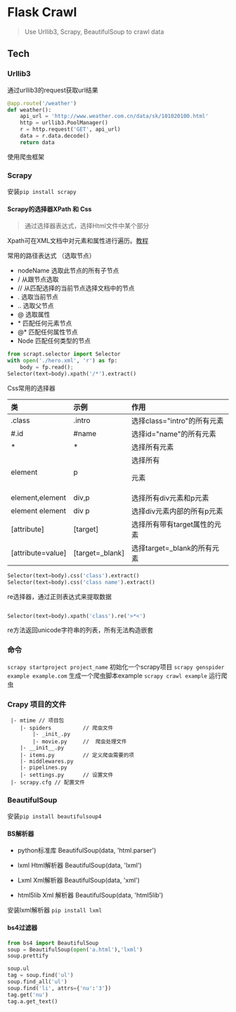 # Flask Crawl

> Use Urllib3, Scrapy, BeautifulSoup to crawl data


## Tech

### Urllib3

通过urllib3的request获取url结果
```python
@app.route('/weather')
def weather():
    api_url = 'http://www.weather.com.cn/data/sk/101020100.html'
    http = urllib3.PoolManager()
    r = http.request('GET', api_url)
    data = r.data.decode() 
    return data
```

使用爬虫框架
### Scrapy

安装`pip install scrapy`

#### Scrapy的选择器XPath 和 Css

> 通过选择器表达式，选择Html文件中某个部分

Xpath可在XML文档中对元素和属性进行遍历。[教程](http://www.w3school.com.cn/xpath/index.asp)

常用的路径表达式 （选取节点）
* nodeName 选取此节点的所有子节点
* /         从跟节点选取
* //        从匹配选择的当前节点选择文档中的节点
* .         选取当前节点
* ..        选取父节点
* @         选取属性
* \*        匹配任何元素节点
* @*        匹配任何属性节点
* Node      匹配任何类型的节点

```python
from scrapt.selector import Selector
with open('./hero.xml', 'r') as fp:
    body = fp.read();
Selector(text=body).xpath('/*').extract()
```

Css常用的选择器

|类|示例|作用|
|:----|:----|:----|
| .class| .intro | 选择class="intro"的所有元素|
|#.id| #name|选择id="name"的所有元素|
|* | *| 选择所有元素|
|element|p|选择所有<p>元素|
|element,element|div,p | 选择所有div元素和p元素|
|element element|div p | 选择div元素内部的所有p元素|
|[attribute]|[target]|选择所有带有target属性的元素|
|[attribute=value]|[target=_blank]|选择target=_blank的所有元素|

```python
Selector(text=body).css('class').extract()
Selector(text=body).css('class name').extract()

```

re选择器，通过正则表达式来提取数据

```python

Selector(text=body).xpath('class').re('>*<')
```
re方法返回unicode字符串的列表，所有无法构造嵌套

### 命令

`scrapy startproject project_name` 初始化一个scrapy项目
`scrapy genspider example example.com` 生成一个爬虫脚本example
`scrapy crawl example` 运行爬虫

### Crapy 项目的文件
```text
 |- mtime // 项目包
    |- spiders          // 爬虫文件
        |- _init_.py
        |- movie.py     //  爬虫处理文件
    |- __init__.py
    |- items.py         // 定义爬虫需要的项
    |- middlewares.py
    |- pipelines.py
    |- settings.py      // 设置文件
 |- scrapy.cfg // 配置文件       
```


### BeautifulSoup

安装`pip install beautifulsoup4`

#### BS解析器

* python标准库 BeautifulSoup(data, 'html.parser')

* lxml Html解析器 BeautifulSoup(data, 'lxml')

* Lxml Xml解析器 BeautifulSoup(data, 'xml')

* html5lib Xml 解析器 BeautifulSoup(data, 'html5lib')

安装lxml解析器 `pip install lxml`

#### bs4过滤器

```python
from bs4 import BeautifulSoup
soup = BeautifulSoup(open('a.html'),'lxml')
soup.prettify

soup.ul
tag = soup.find('ul')
soup.find_all('ul')
soup.find('li', attrs={'nu':'3'})
tag.get('nu')
tag.a.get_text()
```
